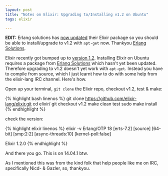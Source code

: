 ```yaml
---
layout: post
title: "Notes on Elixir: Upgrading to/Installing v1.2 on Ubuntu"
tags: elixir

---
```


**EDIT:** Erlang solutions has
[now updated](https://twitter.com/ErlangSolutions/status/685138290635333632)
their Elixir package so you should be able to install/upgrade to v1.2 with
`apt-get` now.  Thankyou [Erlang Solutions][es].


Elixir recently got bumped up to [version 1.2][v1.2].  Installing Elixir on
Ubuntu requires a package from [Erlang Solutions][es] which hasn't yet been
updated. Therefore upgrading to v1.2 doesn't yet work with `apt-get`.  Instead
you have to compile from source, which I just learnt how to do with some help
from the elixir-lang IRC channel.  Here's how.

<!--more-->

Open up your terminal, `git clone` the Elixir repo, checkout v1.2, test & make:

{% highlight bash linenos %}
git clone https://github.com/elixir-lang/elixir.git
cd elixir/
git checkout v1.2
make clean test
sudo make install
{% endhighlight %}

check the version:

{% highlight elixir linenos %}
elixir -v
Erlang/OTP 18 [erts-7.2] [source] [64-bit] [smp:2:2] [async-threads:10] [kernel-poll:false]

Elixir 1.2.0
{% endhighlight %}

And there you go.  This is on 14.04.1 btw.

As I mentioned this was from the kind folk that help people like me on IRC,
specifically Nicd- & Gazler, so, thankyou.

[v1.2]: http://elixir-lang.org/blog/2016/01/03/elixir-v1-2-0-released/
[es]: https://www.erlang-solutions.com/
